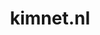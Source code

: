 ---
layout: post
title: "kimnet.nl"
internal_url: "/dutchgov/kimnet.nl.html"
subdomains_count: 8
all_subdomains_count: 12
urls_count: 7
ssl_rank: 0
http_rank: 69.285714285714
url_link: /data/kimnet.nl/urls.txt
all_subdomains_link: /data/kimnet.nl/all_subdomains.txt
subdomains_link: /data/kimnet.nl/subdomains.txt
categories: dutchgov
---